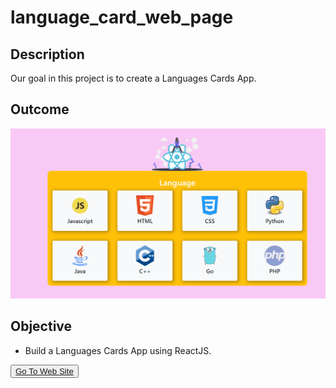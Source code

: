 # language_card_web_page

## Description

Our goal in this project is to create a Languages Cards App.

## Outcome

![Project 026](./Language.gif)

## Objective

  - Build a Languages Cards App using ReactJS.

<button><a href="https://muratbzc.github.io/language_card_web_page/">Go To Web Site</a></button>
